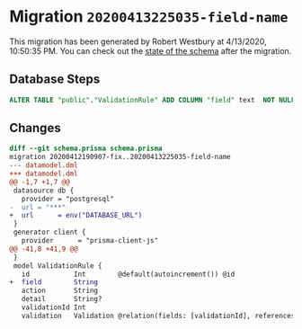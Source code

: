 # Migration `20200413225035-field-name`

This migration has been generated by Robert Westbury at 4/13/2020, 10:50:35 PM.
You can check out the [state of the schema](./schema.prisma) after the migration.

## Database Steps

```sql
ALTER TABLE "public"."ValidationRule" ADD COLUMN "field" text  NOT NULL ;
```

## Changes

```diff
diff --git schema.prisma schema.prisma
migration 20200412190907-fix..20200413225035-field-name
--- datamodel.dml
+++ datamodel.dml
@@ -1,7 +1,7 @@
 datasource db {
   provider = "postgresql"
-  url = "***"
+  url      = env("DATABASE_URL")
 }
 generator client {
   provider      = "prisma-client-js"
@@ -41,8 +41,9 @@
 }
 model ValidationRule {
   id           Int        @default(autoincrement()) @id
+  field        String
   action       String
   detail       String?
   validationId Int
   validation   Validation @relation(fields: [validationId], references: [id])
```


